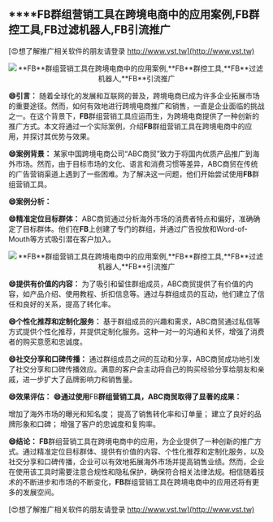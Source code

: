 ## ****FB**群组营销工具在跨境电商中的应用案例,**FB**群控工具,**FB**过滤机器人,**FB**引流推广**

[😍想了解推广相关软件的朋友请登录 http://www.vst.tw](http://www.vst.tw)

 <center><img src="https://vst.tw/MP4/tuiguang/png/3.png" alt="**FB**群组营销工具在跨境电商中的应用案例,**FB**群控工具,**FB**过滤机器人,**FB**引流推广"></center>

**😄引言：**
随着全球化的发展和互联网的普及，跨境电商已成为许多企业拓展市场的重要途径。然而，如何有效地进行跨境电商推广和销售，一直是企业面临的挑战之一。在这个背景下，**FB**群组营销工具应运而生，为跨境电商提供了一种创新的推广方式。本文将通过一个实际案例，介绍**FB**群组营销工具在跨境电商中的应用，并探讨其优势与效果。

**😄案例背景：**
某家中国跨境电商公司“ABC商贸”致力于将国内优质产品推广到海外市场。然而，由于目标市场的文化、语言和消费习惯等差异，ABC商贸在传统的广告营销渠道上遇到了一些困难。为了解决这一问题，他们开始尝试使用**FB**群组营销工具。

**😄案例分析：**

**😄精准定位目标群体：**
ABC商贸通过分析海外市场的消费者特点和偏好，准确确定了目标群体。他们在**FB**上创建了专门的群组，并通过广告投放和Word-of-Mouth等方式吸引潜在客户加入。

 <center><img src="https://vst.tw/MP4/tuiguang/png/5.png" alt="**FB**群组营销工具在跨境电商中的应用案例,**FB**群控工具,**FB**过滤机器人,**FB**引流推广"></center>

**😄提供有价值的内容：**
为了吸引和留住群组成员，ABC商贸提供了有价值的内容，如产品介绍、使用教程、折扣信息等。通过与群组成员的互动，他们建立了信任和良好的关系，提高了转化率。

**😄个性化推荐和定制化服务：**
基于群组成员的兴趣和需求，ABC商贸通过私信等方式提供个性化推荐，并提供定制化服务。这种一对一的沟通和关怀，增强了消费者的购买意愿和忠诚度。

**😄社交分享和口碑传播：**
通过群组成员之间的互动和分享，ABC商贸成功地引发了社交分享和口碑传播效应。满意的客户会主动将自己的购买经验分享给朋友和亲戚，进一步扩大了品牌影响力和销售量。

**😄效果评估：**
**😄通过使用**FB**群组营销工具，ABC商贸取得了显著的成果：**

增加了海外市场的曝光和知名度；
提高了销售转化率和订单量；
建立了良好的品牌形象和口碑；
增强了客户的忠诚度和复购率。

**😄结论：**
**FB**群组营销工具在跨境电商中的应用，为企业提供了一种创新的推广方式。通过精准定位目标群体、提供有价值的内容、个性化推荐和定制化服务，以及社交分享和口碑传播，企业可以有效地拓展海外市场并提高销售业绩。然而，企业在使用该工具时需要注意合规性和隐私保护，确保符合相关法律法规。相信随着技术的不断进步和市场的不断变化，**FB**群组营销工具在跨境电商中的应用还将有更多的发展空间。

[😍想了解推广相关软件的朋友请登录 http://www.vst.tw](http://www.vst.tw)



